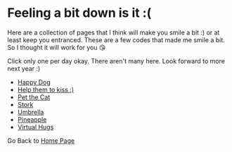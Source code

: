 # Feeling a bit down is it :(

Here are a collection of pages that I think will make you smile a bit :) or at least keep you entranced. These are a few codes that made me smile a bit. So I thought it will work for you :kissing_heart:

Click only one per day okay. There aren't many here. Look forward to more next year :)
- [Happy Dog](https://steffinrayen.github.io/fuzzy-happiness/2018-treat/openWhen/blue/dog.html)
- [Help them to kiss :)](https://steffinrayen.github.io/fuzzy-happiness/2018-treat/openWhen/blue/helpKiss.html)
- [Pet the Cat](https://steffinrayen.github.io/fuzzy-happiness/2018-treat/openWhen/blue/clingyCat.html)
- [Stork](https://steffinrayen.github.io/fuzzy-happiness/2018-treat/openWhen/blue/stork.html)
- [Umbrella](https://steffinrayen.github.io/fuzzy-happiness/2018-treat/openWhen/blue/umberella.html)
- [Pineapple](https://steffinrayen.github.io/fuzzy-happiness/2018-treat/openWhen/blue/pineapple.html)
- [Virtual Hugs](https://steffinrayen.github.io/fuzzy-happiness/2018-treat/openWhen/blue/ghost.html)

Go Back to [Home Page](https://steffinrayen.github.io/fuzzy-happiness/)